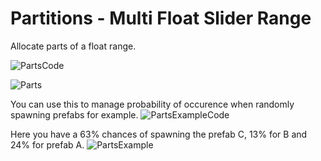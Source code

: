 # Partitions - Multi Float Slider Range
 
Allocate parts of a float range.

![PartsCode](https://user-images.githubusercontent.com/17100561/143036339-238365c2-9c17-4f89-b290-c6507daaa1bb.PNG)

![Parts](https://user-images.githubusercontent.com/17100561/143036166-5028c1f0-0ed6-4893-a56f-455b64ab5012.PNG)

You can use this to manage probability of occurence when randomly spawning prefabs for example.
![PartsExampleCode](https://user-images.githubusercontent.com/17100561/143040770-28ed843e-0129-4596-a03d-39a7402d5b12.PNG)

Here you have a 63% chances of spawning the prefab C, 13% for B and 24% for prefab A.
![PartsExample](https://user-images.githubusercontent.com/17100561/143041901-05198573-e1df-4878-a738-79b7b397ce1f.PNG)

